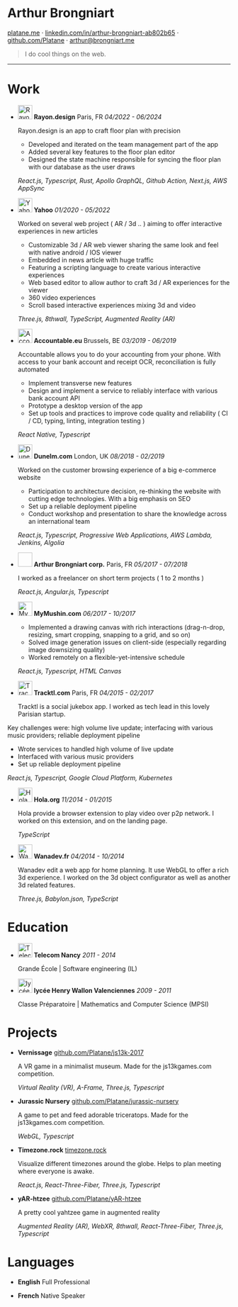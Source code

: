 # Arthur Brongniart
[platane.me](https://platane.me) · [linkedin.com/in/arthur-brongniart-ab802b65](https://linkedin.com/in/arthur-brongniart-ab802b65) · [github.com/Platane](https://github.com/Platane) · [arthur@brongniart.me](mailto:arthur@brongniart.me)

> I do cool things on the web.

---

# Work

- <img width="32px" height="32px" src="https://rayon.design/_next/static/media/32-black-padded.a22edb49.png" alt="Rayon.design logo" /> **Rayon.design**
  Paris, FR _04/2022 - 06/2024_
  
  Rayon.design is an app to craft floor plan with precision 
  - Developed and iterated on the team management part of the app
  - Added several key features to the floor plan editor
  - Designed the state machine responsible for syncing the floor plan with our database as the user draws
 
  _React.js, Typescript, Rust, Apollo GraphQL, Github Action, Next.js, AWS AppSync_
 
 
- <img width="32px" height="32px" src="https://s.yimg.com/rz/l/favicon.ico" alt="Yahoo logo" /> **Yahoo**
  _01/2020 - 05/2022_
  
  Worked on several web project ( AR / 3d ..  ) aiming to offer interactive experiences in new articles
  - Customizable 3d / AR web viewer sharing the same look and feel with native android / IOS viewer
  - Embedded in news article with huge traffic
  - Featuring a scripting language to create various interactive experiences
  - Web based editor to allow author to craft 3d / AR experiences for the viewer
  - 360 video experiences
  - Scroll based interactive experiences mixing 3d and video
 
  _Three.js, 8thwall, TypeScript, Augmented Reality (AR)_
 
 
- <img width="32px" height="32px" src="https://www.accountable.eu/favicons/favicon-32x32.png" alt="Accountable.eu logo" /> **Accountable.eu**
  Brussels, BE _03/2019 - 06/2019_
  
  Accountable allows you to do your accounting from your phone. With access to your bank account and receipt OCR, reconciliation is fully automated
  - Implement transverse new features
  - Design and implement a service to reliably interface with various bank account API
  - Prototype a desktop version of the app
  - Set up tools and practices to improve code quality and reliability ( CI / CD, typing, linting, integration testing )
 
  _React Native, Typescript_
 
 
- <img width="32px" height="32px" src="https://assets.dunelm.com/icon-32x32.png" alt="Dunelm.com logo" /> **Dunelm.com**
  London, UK _08/2018 - 02/2019_
  
  Worked on the customer browsing experience of a big e-commerce website
  - Participation to architecture decision, re-thinking the website with cutting edge technologies. With a big emphasis on SEO
  - Set up a reliable deployment pipeline
  - Conduct workshop and presentation to share the knowledge across an international team
 
  _React.js, Typescript, Progressive Web Applications, AWS Lambda, Jenkins, Algolia_
 
 
- <img width="32px" height="32px" /> **Arthur Brongniart corp.**
  Paris, FR _05/2017 - 07/2018_
  
  I worked as a freelancer on short term projects ( 1 to 2 months )
 
  _React.js, Angular.js, Typescript_
 
 
- <img width="32px" height="32px" src="https://mymushin.com/wp-content/uploads/2024/01/cropped-logo-mushin-32x32.png" alt="MyMushin.com logo" /> **MyMushin.com**
  _06/2017 - 10/2017_
  
  
  - Implemented a drawing canvas with rich interactions (drag-n-drop, resizing, smart cropping, snapping to a grid, and so on)
  - Solved image generation issues on client-side (especially regarding image downsizing quality)
  - Worked remotely on a flexible-yet-intensive schedule
 
  _React.js, Typescript, HTML Canvas_
 
 
- <img width="32px" height="32px" src="https://tracktl.com/favicon.png" alt="Tracktl.com logo" /> **Tracktl.com**
  Paris, FR _04/2015 - 02/2017_
  
  Tracktl is a social jukebox app. I worked as tech lead in this lovely Parisian startup.

Key challenges were:
high volume live update; interfacing with various music providers; reliable deployment pipeline
  - Wrote services to handled high volume of live update
  - Interfaced with various music providers
  - Set up reliable deployment pipeline
 
  _React.js, Typescript, Google Cloud Platform, Kubernetes_
 
 
- <img width="32px" height="32px" src="https://hola.org/favicon-32x32.png" alt="Hola.org logo" /> **Hola.org**
  _11/2014 - 01/2015_
  
  Hola provide a browser extension to play video over p2p network.
I worked on this extension, and on the landing page.
 
  _TypeScript_
 
 
- <img width="32px" height="32px" src="https://www.wanadevdigital.fr/build/pictures/favicon/favicon-32x32.webp" alt="Wanadev.fr logo" /> **Wanadev.fr**
  _04/2014 - 10/2014_
  
  Wanadev edit a web app for home planning. It use WebGL to offer a rich 3d experience. I worked on the 3d object configurator as well as another 3d related features.
 
  _Three.js, Babylon.json, TypeScript_
 
 

# Education
- <img width="32px" height="32px" src="https://telecomnancy.univ-lorraine.fr/wp-content/themes/telecom/img/favicon/favicon-32x32.png" alt="Telecom Nancy logo" /> **Telecom Nancy** _2011 - 2014_
  
  Grande École | Software engineering (IL)
  

  
- <img width="32px" height="32px" src="https://lyceehenriwallon-valenciennes.fr/images/favicon.ico" alt="lycée Henry Wallon Valenciennes logo" /> **lycée Henry Wallon Valenciennes** _2009 - 2011_
  
  Classe Préparatoire | Mathematics and Computer Science (MPSI)
  

  
# Projects
- **Vernissage**  [github.com/Platane/js13k-2017](https://github.com/Platane/js13k-2017)
  
  A VR game in a minimalist museum. Made for the js13kgames.com competition.
 
  _Virtual Reality (VR), A-Frame, Three.js, Typescript_
  

  
- **Jurassic Nursery**  [github.com/Platane/jurassic-nursery](https://github.com/Platane/jurassic-nursery)
  
  A game to pet and feed adorable triceratops. Made for the js13kgames.com competition.
 
  _WebGL, Typescript_
  

  
- **Timezone.rock**  [timezone.rock](https://timezone.rock)
  
  Visualize different timezones around the globe. Helps to plan meeting where everyone is awake.
 
  _React.js, React-Three-Fiber, Three.js, Typescript_
  

  
- **yAR-htzee**  [github.com/Platane/yAR-htzee](https://github.com/Platane/yAR-htzee)
  
  A pretty cool yahtzee game in augmented reality
 
  _Augmented Reality (AR), WebXR, 8thwall, React-Three-Fiber, Three.js, Typescript_
  

  
# Languages
- **English** Full Professional
  
- **French** Native Speaker
  
